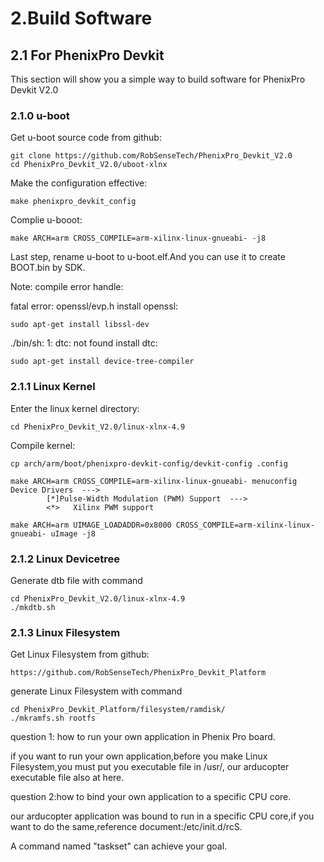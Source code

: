 # 2.Build Software

## 2.1 For PhenixPro Devkit

This section will show you a simple way to build software for PhenixPro Devkit V2.0

### 2.1.0 u-boot

Get u-boot source code from github:

```text
git clone https://github.com/RobSenseTech/PhenixPro_Devkit_V2.0
cd PhenixPro_Devkit_V2.0/uboot-xlnx
```

Make the configuration effective:

```text
make phenixpro_devkit_config
```

Complie u-booot:

```text
make ARCH=arm CROSS_COMPILE=arm-xilinx-linux-gnueabi- -j8
```

Last step, rename u-boot to u-boot.elf.And you can use it to create BOOT.bin by SDK.

Note: compile error handle:

fatal error: openssl/evp.h install openssl:

```text
sudo apt-get install libssl-dev
```

./bin/sh: 1: dtc: not found install dtc:

```text
sudo apt-get install device-tree-compiler
```

### 2.1.1 Linux Kernel

Enter the linux kernel directory:

```text
cd PhenixPro_Devkit_V2.0/linux-xlnx-4.9
```

Compile kernel:

```text
cp arch/arm/boot/phenixpro-devkit-config/devkit-config .config

make ARCH=arm CROSS_COMPILE=arm-xilinx-linux-gnueabi- menuconfig
Device Drivers  --->
        [*]Pulse-Width Modulation (PWM) Support  --->
        <*>   Xilinx PWM support

make ARCH=arm UIMAGE_LOADADDR=0x8000 CROSS_COMPILE=arm-xilinx-linux-gnueabi- uImage -j8
```

### 2.1.2 Linux Devicetree

Generate dtb file with command

```text
cd PhenixPro_Devkit_V2.0/linux-xlnx-4.9
./mkdtb.sh
```

### 2.1.3 Linux Filesystem

Get Linux Filesystem from github:

```text
https://github.com/RobSenseTech/PhenixPro_Devkit_Platform
```

generate Linux Filesystem with command

```text
cd PhenixPro_Devkit_Platform/filesystem/ramdisk/
./mkramfs.sh rootfs
```

question 1: how to run your own application in Phenix Pro board.

if you want to run your own application,before you make Linux Filesystem,you must put you executable file in /usr/, our arducopter executable file also at here.

question 2:how to bind your own application to a specific CPU core.

our arducopter application was bound to run in a specific CPU core,if you want to do the same,reference document:/etc/init.d/rcS.

A command named "taskset" can achieve your goal.

